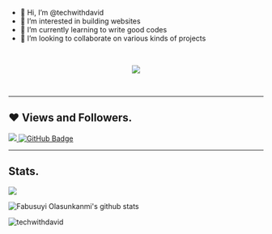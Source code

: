 - 👋 Hi, I’m @techwithdavid
- 👀 I’m interested in building websites 
- 🌱 I’m currently learning to write good codes
- 💞️ I’m looking to collaborate on various kinds of projects

<br>

<p align="center">
<a href="https://twitter.com/techguy_daveed/" alt="twitter"><img src="https://img.shields.io/twitter/follow/techguy_daveed?color=1DA1F2&logo=twitter&style=for-the-badge" /></a>
</p>

<br>

<hr>

## ❤ Views and Followers.

<a href="https://github.com/techwithdavid/github-profile-views-counter">
    <img src="https://komarev.com/ghpvc/?username=techwithdavid">
</a>
<a href="https://github.com/techwithdavid?tab=followers"><img src="https://img.shields.io/github/followers/techwithdavid?label=Followers&style=social" alt="GitHub Badge"></a>

<br>
<hr>

 ## Stats.
 <p><img align="center" src="https://github-readme-stats.vercel.app/api/top-langs/?username=techwithdavid&layout=compact&theme=dark&hide_border=false" /></p>
<p><img align="center" src="https://github-readme-stats.vercel.app/api?username=techwithdavid&show_icons=true&include_all_commits=true&count_private=true&layout=compact&theme=dark&hide_border=false&border_radius=2&hide=contribs" alt="Fabusuyi Olasunkanmi's github stats" /></p>

<p><img align="center" src="https://github-readme-streak-stats.herokuapp.com/?user=techwithdavid&theme=dark" alt="techwithdavid" /></p>
<br/>


<!---
techwithdavid/techwithdavid is a ✨ special ✨ repository because its `README.md` (this file) appears on your GitHub profile.
You can click the Preview link to take a look at your changes.
--->
